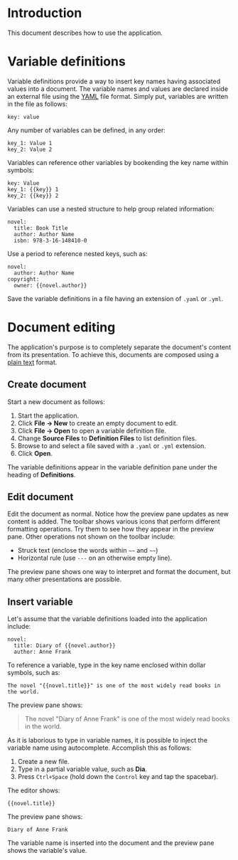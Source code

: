 # Introduction

This document describes how to use the application.

# Variable definitions

Variable definitions provide a way to insert key names having associated values into a document. The variable names and values are declared inside an external file using the [YAML](http://www.yaml.org/) file format. Simply put, variables are written in the file as follows:

```
key: value
```

Any number of variables can be defined, in any order:

```
key_1: Value 1
key_2: Value 2
```

Variables can reference other variables by bookending the key name within symbols:

```
key: Value
key_1: {{key}} 1
key_2: {{key}} 2
```

Variables can use a nested structure to help group related information:

```
novel:
  title: Book Title
  author: Author Name
  isbn: 978-3-16-148410-0
```

Use a period to reference nested keys, such as:

```
novel:
  author: Author Name
copyright:
  owner: {{novel.author}}
```

Save the variable definitions in a file having an extension of `.yaml` or `.yml`.

# Document editing

The application's purpose is to completely separate the document's content from its presentation. To achieve this, documents are composed using a [plain text](http://spec.commonmark.org/0.28/) format.

## Create document

Start a new document as follows:

1. Start the application.
1. Click **File → New** to create an empty document to edit.
1. Click **File → Open** to open a variable definition file.
1. Change **Source Files** to **Definition Files** to list definition files.
1. Browse to and select a file saved with a `.yaml` or `.yml` extension.
1. Click **Open**.

The variable definitions appear in the variable definition pane under the heading of **Definitions**.

## Edit document

Edit the document as normal. Notice how the preview pane updates as new content is added. The toolbar shows various icons that perform different formatting operations. Try them to see how they appear in the preview pane. Other operations not shown on the toolbar include:

* Struck text (enclose the words within `~~` and `~~`)
* Horizontal rule (use `---` on an otherwise empty line).

The preview pane shows one way to interpret and format the document, but many other presentations are possible.

## Insert variable

Let's assume that the variable definitions loaded into the application include:

```
novel:
  title: Diary of {{novel.author}}
  author: Anne Frank
```

To reference a variable, type in the key name enclosed within dollar symbols, such as:

```
The novel "{{novel.title}}" is one of the most widely read books in the world.
```

The preview pane shows:

> The novel "Diary of Anne Frank" is one of the most widely read books in the world.

As it is laborious to type in variable names, it is possible to inject the variable name using autocomplete. Accomplish this as follows:

1. Create a new file.
1. Type in a partial variable value, such as **Dia**.
1. Press `Ctrl+Space` (hold down the `Control` key and tap the spacebar).

The editor shows:

```
{{novel.title}}
```

The preview pane shows:

```
Diary of Anne Frank
```

The variable name is inserted into the document and the preview pane shows the variable's value.

